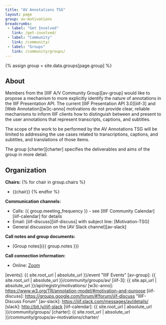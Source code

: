 ```yaml
---
title: "AV Annotations TSG"
layout: page
group: av-motivations
breadcrumbs:
 - label: "Get Involved"
   link: /get-involved/
 - label: "Community"
   link: /community/
 - label: "Groups"
   link: /community/groups/
---
```

{% assign group = site.data.groups[page.group] %}

## About
Members from the [IIIF A/V Community Group][av-group] would like to propose a mechanism to more explicitly identify the nature of annotations in the IIIF Presentation API. The current [IIIF Presentation API 3.0][iiif-3] and [Web Annotation][w3c-anno] motivations do not provide clear, reliable mechanisms to inform IIIF clients how to distinguish between and present to the user annotations that represent transcripts, captions, and subtitles.

The scope of the work to be performed by the AV Annotations TSG will be limited to addressing the use cases related to transcriptions, captions, and subtitles, and translations of those items. 

The group [charter][charter] specifies the deliverables and aims of the group in more detail.

## Organization

**Chairs:**
{% for chair in group.chairs %}
* {{chair}}
{% endfor %}

**Communication channels:**
* Calls: {{ group.meeting_frequency }} - see [IIIF Community Calendar][iiif-calendar] for details
* Email: [iiif-discuss][iiif-discuss] with subject line: \[Motivation-TSG\]
* General discussion on the [AV Slack channel][av-slack]

**Call notes and group documents:**
  * [Group notes]({{ group.notes }})

**Call connection information:**
* Online: [Zoom](https://stanford.zoom.us/j/98998220214?pwd=RmV5ZGNpbVhnZldzc2JyN3dnZFgrdz09)

[events]: {{ site.root_url | absolute_url }}/event "IIIF Events"
[av-group]: {{ site.root_url | absolute_url }}/community/groups/av/
[iiif-3]: {{ site.api_url | absolute_url }}/api/registry/motivations/
[w3c-anno]: https://www.w3.org/TR/annotation-model/#motivation-and-purpose
[iiif-discuss]: https://groups.google.com/forum/#!forum/iiif-discuss "IIIF-Discuss Forum"
[av-slack]: https://iiif.slack.com/messages/av/details/
[slack]: http://bit.ly/iiif-slack
[iiif-calendar]: {{ site.root_url | absolute_url }}/community/groups/
[charter]: {{ site.root_url | absolute_url }}/community/groups/av-motivations/charter/
